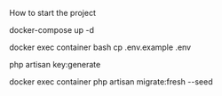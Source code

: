 How to start the project

docker-compose up -d



docker exec container bash
cp .env.example .env 


php artisan key:generate


docker exec container php artisan migrate:fresh --seed
 
